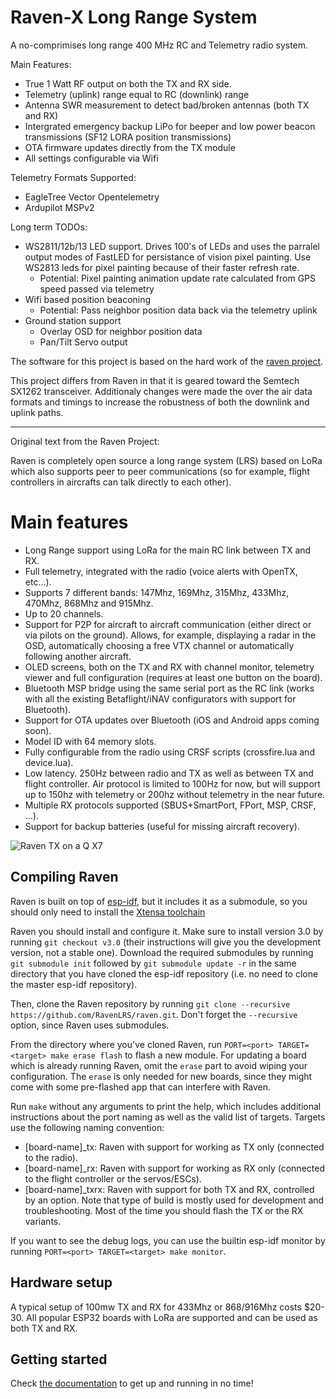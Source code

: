# Raven-X Long Range System

A no-comprimises long range 400 MHz RC and Telemetry radio system.

Main Features:
- True 1 Watt RF output on both the TX and RX side.
- Telemetry (uplink) range equal to RC (downlink) range
- Antenna SWR measurement to detect bad/broken antennas (both TX and RX) 
- Intergrated emergency backup LiPo for beeper and low power beacon transmissions (SF12 LORA position transmissions)
- OTA firmware updates directly from the TX module
- All settings configurable via Wifi
  
Telemetry Formats Supported:
- EagleTree Vector Opentelemetry
- Ardupilot MSPv2
  
Long term TODOs:
- WS2811/12b/13 LED support.  Drives 100's of LEDs and uses the parralel output modes of FastLED for persistance of vision pixel painting.  Use WS2813 leds for pixel painting because of their faster refresh rate.
  - Potential: Pixel painting animation update rate calculated from GPS speed passed via telemetry 
- Wifi based position beaconing
  - Potential: Pass neighbor position data back via the telemetry uplink
- Ground station support
  - Overlay OSD for neighbor position data
  - Pan/Tilt Servo output
  
The software for this project is based on the hard work of the 
[raven project](https://github.com/RavenLRS/raven).

This project differs from Raven in that it is geared toward the 
Semtech SX1262 transceiver.  Additionaly changes were made the over
the air data formats and timings to increase the robustness of both
the downlink and uplink paths.

---------------------------------------------

Original text from the Raven Project:

Raven is completely open source a long range system (LRS) based on LoRa
which also supports peer to peer communications (so for example,
flight controllers in aircrafts can talk directly to each other).

# Main features

- Long Range support using LoRa for the main RC link between TX and RX.
- Full telemetry, integrated with the radio (voice alerts with OpenTX, etc...).
- Supports 7 different bands: 147Mhz, 169Mhz, 315Mhz, 433Mhz, 470Mhz, 868Mhz and 915Mhz.
- Up to 20 channels.
- Support for P2P for aircraft to aircraft communication (either direct
or via pilots on the ground). Allows, for example, displaying a radar in the
OSD, automatically choosing a free VTX channel or automatically following
another aircraft.
- OLED screens, both on the TX and RX with channel monitor, telemetry
viewer and full configuration (requires at least one button on the board).
- Bluetooth MSP bridge using the same serial port as the RC link (works with
all the existing Betaflight/iNAV configurators with support for Bluetooth).
- Support for OTA updates over Bluetooth (iOS and Android apps coming soon).
- Model ID with 64 memory slots.
- Fully configurable from the radio using CRSF scripts (crossfire.lua
and device.lua).
- Low latency. 250Hz between radio and TX as well as between TX and flight
controller. Air protocol is limited to 100Hz for now, but will support up
to 150hz with telemetry or 200hz without telemetry in the near future.
- Multiple RX protocols supported (SBUS+SmartPort, FPort, MSP, CRSF, ...).
- Support for backup batteries (useful for missing aircraft recovery).

![Raven TX on a Q X7](docs/images/raven_qx7.png?raw=true "Raven TX on a Q X7")

## Compiling Raven

Raven is built on top of [esp-idf](https://github.com/espressif/esp-idf), but it includes it
as a submodule, so you should only need to install the [Xtensa toolchain](https://docs.espressif.com/projects/esp-idf/en/stable/get-started/index.html)

Raven you should install and configure it. Make sure to install version 3.0 by running
`git checkout v3.0` (their instructions will give you the development version, not a stable one).
Download the required submodules by running `git submodule init` followed by `git submodule update -r` in the same directory that you have cloned the esp-idf repository (i.e. no need to clone the master esp-idf repository).

Then, clone the Raven repository by running `git clone --recursive https://github.com/RavenLRS/raven.git`. Don't forget the `--recursive` option, since Raven
uses submodules.

From the directory where you've cloned Raven, run `PORT=<port> TARGET=<target> make erase flash` to flash a new module. For
updating a board which is already running Raven, omit the `erase` part to avoid wiping your configuration. The `erase` is only
needed for new boards, since they might come with some pre-flashed app that can interfere with Raven.

Run `make` without any arguments to print the help, which includes additional instructions about the port naming as well as the
valid list of targets. Targets use the following naming convention:

- [board-name]_tx: Raven with support for working as TX only (connected to the radio).
- [board-name]_rx: Raven with support for working as RX only (connected to the flight controller or the servos/ESCs).
- [board-name]_txrx: Raven with support for both TX and RX, controlled by an option. Note that type of build is mostly used
for development and troubleshooting. Most of the time you should flash the TX or the RX variants.

If you want to see the debug logs, you can use the builtin esp-idf monitor by running `PORT=<port> TARGET=<target> make monitor`.


## Hardware setup

A typical setup of 100mw TX and RX for 433Mhz or 868/916Mhz costs $20-30. All popular ESP32 boards with LoRa are supported and can be used as both TX and RX.

## Getting started

Check [the documentation](docs/getting_started.md) to get up and running in no time!
